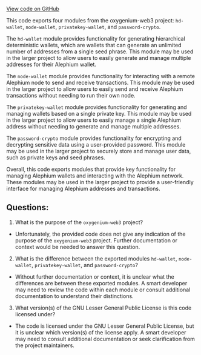 [View code on GitHub](https://github.com/oxygenium/oxygenium-web3/packages/web3-wallet/src/index.ts)

This code exports four modules from the oxygenium-web3 project: `hd-wallet`, `node-wallet`, `privatekey-wallet`, and `password-crypto`. 

The `hd-wallet` module provides functionality for generating hierarchical deterministic wallets, which are wallets that can generate an unlimited number of addresses from a single seed phrase. This module may be used in the larger project to allow users to easily generate and manage multiple addresses for their Alephium wallet.

The `node-wallet` module provides functionality for interacting with a remote Alephium node to send and receive transactions. This module may be used in the larger project to allow users to easily send and receive Alephium transactions without needing to run their own node.

The `privatekey-wallet` module provides functionality for generating and managing wallets based on a single private key. This module may be used in the larger project to allow users to easily manage a single Alephium address without needing to generate and manage multiple addresses.

The `password-crypto` module provides functionality for encrypting and decrypting sensitive data using a user-provided password. This module may be used in the larger project to securely store and manage user data, such as private keys and seed phrases.

Overall, this code exports modules that provide key functionality for managing Alephium wallets and interacting with the Alephium network. These modules may be used in the larger project to provide a user-friendly interface for managing Alephium addresses and transactions.
## Questions: 
 1. What is the purpose of the `oxygenium-web3` project?
- Unfortunately, the provided code does not give any indication of the purpose of the `oxygenium-web3` project. Further documentation or context would be needed to answer this question.

2. What is the difference between the exported modules `hd-wallet`, `node-wallet`, `privatekey-wallet`, and `password-crypto`?
- Without further documentation or context, it is unclear what the differences are between these exported modules. A smart developer may need to review the code within each module or consult additional documentation to understand their distinctions.

3. What version(s) of the GNU Lesser General Public License is this code licensed under?
- The code is licensed under the GNU Lesser General Public License, but it is unclear which version(s) of the license apply. A smart developer may need to consult additional documentation or seek clarification from the project maintainers.